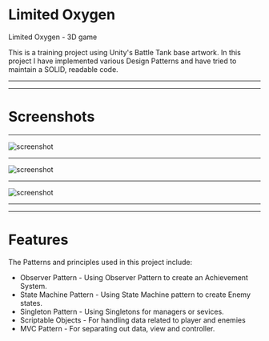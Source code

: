# Limited Oxygen
Limited Oxygen - 3D game

This is a training project using Unity's Battle Tank base artwork. In this project I have implemented various Design Patterns and have tried to maintain a SOLID, readable code.
___
___
# Screenshots
___
![screenshot](/ScreenShots/1.jpg)
___
![screenshot](/ScreenShots/2.jpg)
___
![screenshot](/ScreenShots/3.jpg)
___
___
# Features
The Patterns and principles used in this project include:
* Observer Pattern - Using Observer Pattern to create an Achievement System.
* State Machine Pattern - Using State Machine pattern to create Enemy states.
* Singleton Pattern - Using Singletons for managers or sevices.
* Scriptable Objects - For handling data related to player and enemies
* MVC Pattern - For separating out data, view and controller.

